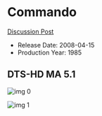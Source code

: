 # Commando

[Discussion Post](https://www.avsforum.com/threads/bass-eq-for-filtered-movies.2995212/post-57672912)

* Release Date: 2008-04-15
* Production Year: 1985

## DTS-HD MA 5.1

![img 0](https://i.imgur.com/GvUN0gN.jpg)

![img 1](https://i.imgur.com/w1bTGcA.jpg)

